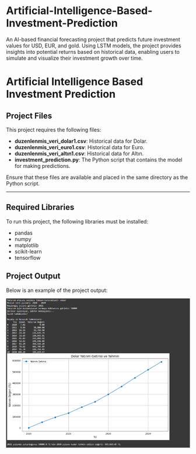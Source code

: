 # Artificial-Intelligence-Based-Investment-Prediction
An AI-based financial forecasting project that predicts future investment values for USD, EUR, and gold. Using LSTM models, the project provides insights into potential returns based on historical data, enabling users to simulate and visualize their investment growth over time.
# Artificial Intelligence Based Investment Prediction
## Project Files

This project requires the following files:

- **duzenlenmis_veri_dolar1.csv**: Historical data for Dolar.
- **duzenlenmis_veri_euro1.csv**: Historical data for Euro.
- **duzenlenmis_veri_altın1.csv**: Historical data for Altın.
- **investment_prediction.py**: The Python script that contains the model for making predictions.

Ensure that these files are available and placed in the same directory as the Python script.

---
## Required Libraries

To run this project, the following libraries must be installed:

- pandas
- numpy
- matplotlib
- scikit-learn
- tensorflow

## Project Output

Below is an example of the project output:

![Investment Prediction Plot](https://github.com/tulinsymn/Artificial-Intelligence-Based-Investment-Prediction/blob/main/images.png)
